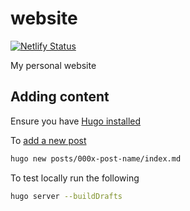 # website

[![Netlify Status](https://api.netlify.com/api/v1/badges/351f6881-3e46-4d35-8b87-ff1635aacc32/deploy-status)](https://app.netlify.com/sites/rick-roche/deploys)

My personal website

## Adding content

Ensure you have [Hugo installed](https://gohugo.io/getting-started/quick-start/#step-1-install-hugo)

To [add a new post](https://gohugo.io/getting-started/quick-start/#step-1-install-hugo)

```sh
hugo new posts/000x-post-name/index.md
```

To test locally run the following

```sh
hugo server --buildDrafts
```
